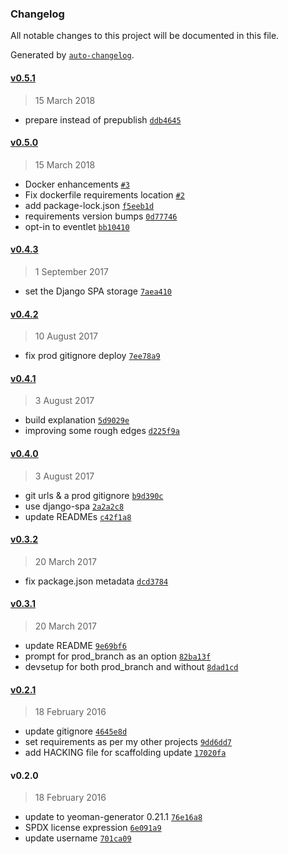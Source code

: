 ### Changelog
All notable changes to this project will be documented in this file.

Generated by [`auto-changelog`](https://github.com/CookPete/auto-changelog).

#### [v0.5.1](https://github.com/metakermit/generator-django-rest/compare/v0.5.0...v0.5.1)
> 15 March 2018
- prepare instead of prepublish [`ddb4645`](https://github.com/metakermit/generator-django-rest/commit/ddb464513ae7a30c5d19bd7e327cbbe0ce6dd3bc)

#### [v0.5.0](https://github.com/metakermit/generator-django-rest/compare/v0.4.3...v0.5.0)
> 15 March 2018
- Docker enhancements [`#3`](https://github.com/metakermit/generator-django-rest/pull/3)
- Fix dockerfile requirements location [`#2`](https://github.com/metakermit/generator-django-rest/pull/2)
- add package-lock.json [`f5eeb1d`](https://github.com/metakermit/generator-django-rest/commit/f5eeb1d1048236deccf0a7acb1f5908f7acc6525)
- requirements version bumps [`0d77746`](https://github.com/metakermit/generator-django-rest/commit/0d777464604a8636b521bc5851663530b3c6adeb)
- opt-in to eventlet [`bb10410`](https://github.com/metakermit/generator-django-rest/commit/bb104100d71e0d32f54689ba6602fde91b5adf63)

#### [v0.4.3](https://github.com/metakermit/generator-django-rest/compare/v0.4.2...v0.4.3)
> 1 September 2017
- set the Django SPA storage [`7aea410`](https://github.com/metakermit/generator-django-rest/commit/7aea410f3582c1f66e373ebc694bfd8064f27ff1)

#### [v0.4.2](https://github.com/metakermit/generator-django-rest/compare/v0.4.1...v0.4.2)
> 10 August 2017
- fix prod gitignore deploy [`7ee78a9`](https://github.com/metakermit/generator-django-rest/commit/7ee78a9dbbc73476cc8ff8643cc8f4447299c396)

#### [v0.4.1](https://github.com/metakermit/generator-django-rest/compare/v0.4.0...v0.4.1)
> 3 August 2017
- build explanation [`5d9029e`](https://github.com/metakermit/generator-django-rest/commit/5d9029ef8fe9c0e62ce5c744ff2396bfd362b819)
- improving some rough edges [`d225f9a`](https://github.com/metakermit/generator-django-rest/commit/d225f9ad505a0b89dd3e5370d68925433b502161)

#### [v0.4.0](https://github.com/metakermit/generator-django-rest/compare/v0.3.2...v0.4.0)
> 3 August 2017
- git urls &amp; a prod gitignore [`b9d390c`](https://github.com/metakermit/generator-django-rest/commit/b9d390cd63d11b48c40184b8853c56fc2bd7d2ed)
- use django-spa [`2a2a2c8`](https://github.com/metakermit/generator-django-rest/commit/2a2a2c801a7e38ec555f762dd759133b92be041c)
- update READMEs [`c42f1a8`](https://github.com/metakermit/generator-django-rest/commit/c42f1a83915eadeb67e650165997b20fc6308d7b)

#### [v0.3.2](https://github.com/metakermit/generator-django-rest/compare/v0.3.1...v0.3.2)
> 20 March 2017
- fix package.json metadata [`dcd3784`](https://github.com/metakermit/generator-django-rest/commit/dcd378459be3eedb08a3612b0e537568699a589b)

#### [v0.3.1](https://github.com/metakermit/generator-django-rest/compare/v0.2.1...v0.3.1)
> 20 March 2017
- update README [`9e69bf6`](https://github.com/metakermit/generator-django-rest/commit/9e69bf68f19eac685eaa64452b0d024d7a136529)
- prompt for prod_branch as an option [`82ba13f`](https://github.com/metakermit/generator-django-rest/commit/82ba13fee57f30239edb04ddc554a3eb67b93907)
- devsetup for both prod_branch and without [`8dad1cd`](https://github.com/metakermit/generator-django-rest/commit/8dad1cdd5bc89bf068f333b012dedbe2cfce9551)

#### [v0.2.1](https://github.com/metakermit/generator-django-rest/compare/v0.2.0...v0.2.1)
> 18 February 2016
- update gitignore [`4645e8d`](https://github.com/metakermit/generator-django-rest/commit/4645e8d6484a7b97022afb2ee4f547ca6eb5402e)
- set requirements as per my other projects [`9dd6dd7`](https://github.com/metakermit/generator-django-rest/commit/9dd6dd79939d6a5b50136e60295ae9596bd9fca5)
- add HACKING file for scaffolding update [`17020fa`](https://github.com/metakermit/generator-django-rest/commit/17020faefc754cd7c7c407089a639e32a204ed4b)

#### v0.2.0
> 18 February 2016
- update to yeoman-generator 0.21.1 [`76e16a8`](https://github.com/metakermit/generator-django-rest/commit/76e16a8dacddfea697184ed2191c3f56a2d30b87)
- SPDX license expression [`6e091a9`](https://github.com/metakermit/generator-django-rest/commit/6e091a95445c24a8b7cff98919f31127a37b85d7)
- update username [`701ca09`](https://github.com/metakermit/generator-django-rest/commit/701ca0972c3bcc5eb81fe01d9ed0cb8439fff692)

